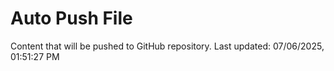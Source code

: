 # Auto Push File

Content that will be pushed to GitHub repository.
Last updated: 07/06/2025, 01:51:27 PM